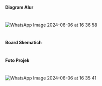 **Diagram Alur**
#
![WhatsApp Image 2024-06-06 at 16 36 58](https://github.com/FitraNoviarji/UAS-IOT/assets/113648587/87c22d37-56c2-4b5d-9712-5cfd546c629f)
#
**Board Skematich**
#
**Foto Projek**
#
![WhatsApp Image 2024-06-06 at 16 35 41](https://github.com/FitraNoviarji/UAS-IOT/assets/113648587/148d1def-295c-44dc-9960-223d6be97307)

